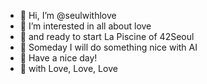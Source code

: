  - 🤍 Hi, I’m @seulwithlove 
 - 🤍 I’m interested in all about love
 - 🤍 and ready to start La Piscine of 42Seoul
 - 🤍 Someday I will do something nice with AI
 - 🤍 Have a nice day!
 - 🤍 with Love, Love, Love
